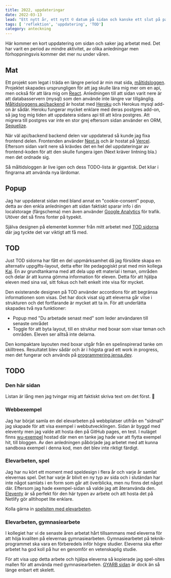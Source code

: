 ```yaml
---
title: 2022, uppdateringar
date: 2022-03-13
lead: "Ett nytt år, ett nytt © datum på sidan och kanske ett slut på pandemin"
tags: [ 'reflektion', 'uppdatering', 'TOD']
category: anteckning
---
```


Här kommer en kort uppdatering om sidan och saker jag arbetat med. Det har varit en period av mindre aktivitet, av olika anledningar men förhoppningsvis kommer det mer nu under våren.

## Mat

Ett projekt som legat i träda en längre period är min mat sida, [måltidsloggen](https://mat-jensnti.vercel.app/). Projektet skapades ursprungligen för att jag skulle lära mig mer om en api, men också för att lära mig om [React](https://reactjs.org/). Anledningen till att sidan varit nere är att databasservern (mysql) som den använde inte längre var tillgänglig. [Måltidsloggens api/backend](https://github.com/jensnti/mat) är hostat med [Heroku](https://www.heroku.com/) och Herokus mysql add-on är sådär. Heroku fungerar mycket enklare med deras postgres add-on, så jag tog mig tiden att uppdatera sidans api till att köra postgres. Att migrera till postgres var inte en stor grej eftersom sidan använder en ORM, [Sequelize](https://sequelize.org/).

När väl api/backend backend delen var uppdaterad så kunde jag fixa frontend delen. Frontenden använder [Next.js](https://nextjs.org/) och är hostat på [Vercel](https://vercel.com). Eftersom sidan varit nere så krävdes det en hel del uppdateringar av frontend-koden för att den skulle fungera igen (Next kräver lintning bla.) men det ordnade sig.

Så måltidsloggen är live igen och dess TODO-lista är gigantisk. Det kliar i fingrarna att använda nya lärdomar.

## Popup

Jag har uppdaterat sidan med bland annat en "cookie-consent" popup, detta av den enkla anledningen att sidan faktiskt sparar info i din localstorage (färgschema) men även använder [Google Analytics](https://analytics.google.com/analytics/web/) för trafik. Utöver det så finns fonter på typekit.

Själva designen på elementet kommer från mitt arbetet med [TOD sidorna](https://programmering.jensa.dev/) där jag tyckte det var viktigt att få med. 

## TOD

Just TOD sidorna har fått en del uppmärksamhet då jag försökte skapa en alternativ uppgifts-layout, detta efter lite pedagogiskt prat med min kollega [Kaj](https://github.com/KajSchmidt). En av grundtankarna med att dela upp ett material i teman, områden och delar är att kunna gömma information för eleven. Detta för att hjälpa eleven med sina val, sitt fokus och helt enkelt inte visa för mycket.

Den existerande designen på TOD använder accordions för att begränsa informationen som visas. Det har dock visat sig att eleverna går vilse i strukturen och det fortfarande är mycket att ta in. För att underlätta skapades två nya funktioner:

* Popup med "Du arbetade senast med" som leder användaren till senaste området
* Toggle för att byta layout, till en struktur med boxar som visar teman och områden. Eleven ser alltså inte delarna.

Den kompaktare layouten med boxar utgår från en spelinspirerad tanke om skilltrees. Resultatet blev sådär och är i högsta grad ett work in progress, men det fungerar och används på [programmering.jensa.dev](https://programmering.jensa.dev/).

## TODO

### Den här sidan

Listan är lång men jag tvingar mig att faktiskt skriva text om det först. 🙂

### Webbexempel

Jag har börjat samla en del elevarbeten på webbplatser utifrån en "sidmall" jag skapade för att visa exempel i webbutvecklingen. Sidan är byggd med eleventy men jag valde att hosta den på GitHub pages, en test. I nuläget finns [wu-exempel](https://jensnti.github.io/wu-exempel/) hostad där men en tanke jag hade var att flytta exempel hit, till bloggen. Av den anledningen påbörjade jag arbetet med att kunna sandboxa exempel i denna kod, men det blev inte riktigt färdigt.

### Elevarbeten, spel

Jag har nu kört ett moment med speldesign i flera år och varje år samlat elevernas spel. Det har varje år blivit en ny typ av sida och i slutändan har inte något samlats i en form som går att överblicka, men nu finns det något där. Eftersom jag hade exempel-sidan så valde jag att återanvända den. [Eleventy](https://www.11ty.dev/) är så perfekt för den här typen av arbete och att hosta det på Netlify gör alltihopet lite enklare.

Kolla gärna in [spelsiten med elevarbeten](https://spelsite.netlify.app/).

### Elevarbeten, gymnasiearbete

I kollegiet har vi de senaste åren arbetat hårt tillsammans med eleverna för att höja kvaliten på elevernas gymnasiearbeten. Gymnasiearbetet på teknik-programmet ska vara en förberedels inför högre studier. Eleverna ska efter arbetet ha god koll på hur en  genomför en vetenskaplig studie.

För att visa upp detta arbete och hjälpa eleverna så kopierade jag spel-sites mallen för att använda med gymnasiearbeten. [GYARB sidan](https://gyarb.netlify.app/2022/) är dock än så länge enbart ett skelett.

